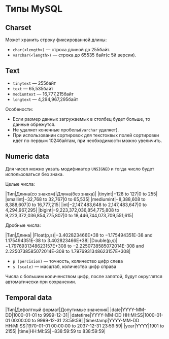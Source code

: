 # Типы MySQL

## Charset

Может хранить строку фиксированной длины:

* `char(<length>)` — строка длиной до 255байт.
* `varchar(<length>)` — строка до 65535 байт(с 5й версии).

## Text

* `tinytext` — 255байт
* `text` — 65,535байт
* `mediumtext` — 16,777,215байт
* `longtext` — 4,294,967,295байт

Особености:

* Если размер данных загружаемых в столбец будет больше, то данные обрежутся.
* Не удаляет конечные пробелы(`varchar` удаляет).
* При использовании сортировок для текстоквых полей сортировки идёт по первым 1024байтам, при необходимости можно увеличить.

## Numeric data

Для чисел можно укзать модификатор `UNSIGNED` и тогда число будет использоваться без знака.

Целые числа:

|Тип|Длина(со знаком)|Длина(без знака)|
|tinyint|−128 to 127|0 to 255|
|smallint|−32,768 to 32,767|0 to 65,535|
|mediumint|−8,388,608 to 8,388,607|0 to 16,777,215|
|int|−2,147,483,648 to 2,147,483,647|0 to 4,294,967,295|
|bigint|−9,223,372,036,854,775,808 to 9,223,372,036,854,775,807|0 to 18,446,744,073,709,551,615|

Дробные числа:

|Тип|Длина|
|Float(p,s)|−3.402823466E+38 to −1.175494351E-38
and 1.175494351E-38 to 3.402823466E+38|
|Double(p,s)|−1.7976931348623157E+308 to −2.2250738585072014E-308
and 2.2250738585072014E-308 to 1.7976931348623157E+308|

* `p (percision)` — точность, количество цифр слева
* `s (scale)` — масштаб, количество цифр справа

Числа с большим количенством цифр, после запятой, будут округлятся автоматически при сохранении. 

## Temporal data

|Тип|Дефолтный формат|Допутимые значения|
|date|YYYY-MM-DD|1000-01-01 to 9999-12-31|
|datetime|YYYY-MM-DD HH:MI:SS|1000-01-01 00:00:00 to 9999-12-31 23:59:59|
|timestamp|YYYY-MM-DD HH:MI:SS|1970-01-01 00:00:00 to 2037-12-31 23:59:59|
|year|YYYY|1901 to 2155|
|time|HH:MI:SS|−838:59:59 to 838:59:59|
